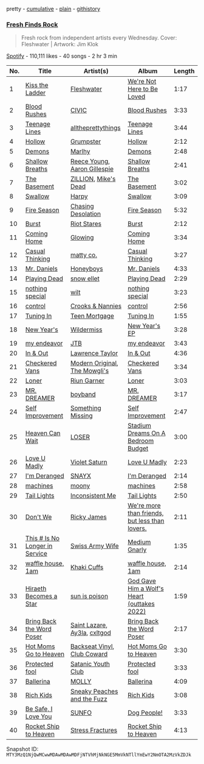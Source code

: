 pretty - [cumulative](/playlists/cumulative/37i9dQZF1DX78toxP7mOaJ.md) - [plain](/playlists/plain/37i9dQZF1DX78toxP7mOaJ) - [githistory](https://github.githistory.xyz/mackorone/spotify-playlist-archive/blob/main/playlists/plain/37i9dQZF1DX78toxP7mOaJ)

### [Fresh Finds Rock](https://open.spotify.com/playlist/37i9dQZF1DX78toxP7mOaJ)

> Fresh rock from independent artists every Wednesday\. Cover: Fleshwater \| Artwork: Jim Klok

[Spotify](https://open.spotify.com/user/spotify) - 110,111 likes - 40 songs - 2 hr 3 min

| No. | Title | Artist(s) | Album | Length |
|---|---|---|---|---|
| 1 | [Kiss the Ladder](https://open.spotify.com/track/41QBT1Al5RQ9u9UIHOuXnj) | [Fleshwater](https://open.spotify.com/artist/6P5ccCJCe8A4s9tDSTNFzF) | [We're Not Here to Be Loved](https://open.spotify.com/album/0hm7PiBu72tRliLqLfiKy1) | 1:17 |
| 2 | [Blood Rushes](https://open.spotify.com/track/6YZKriUwtWpAbtNQEk5Im1) | [CIVIC](https://open.spotify.com/artist/7ATw5ZiG6dfYFUUVpCsyFe) | [Blood Rushes](https://open.spotify.com/album/1IniFcDDv2dd7i8c2jOW7b) | 3:33 |
| 3 | [Teenage Lines](https://open.spotify.com/track/2VLQao16kkYBiqmoMzNmJA) | [alltheprettythings](https://open.spotify.com/artist/1SbUXI8T8XPfiKewzGUCML) | [Teenage Lines](https://open.spotify.com/album/5Yrk53HYq1jeZbWE06FFXv) | 3:44 |
| 4 | [Hollow](https://open.spotify.com/track/2G9szOJ0JUpQr8n7XP3sgy) | [Grumpster](https://open.spotify.com/artist/6aUzts6HmxY9CVr6U5hILq) | [Hollow](https://open.spotify.com/album/47qoqMXsKKivWNgkk5a9MS) | 2:12 |
| 5 | [Demons](https://open.spotify.com/track/6wutTj9i8zc0SvXIYlW5KC) | [Marlhy](https://open.spotify.com/artist/1fvH6NeNDohKGKwvRiebRA) | [Demons](https://open.spotify.com/album/3ZRHPpXuKK4jy06NP2ABYD) | 2:48 |
| 6 | [Shallow Breaths](https://open.spotify.com/track/1VmxMPVq2w38b12WZQq3Mi) | [Reece Young](https://open.spotify.com/artist/1bdqTbBpPy0SGAmxYun3Hh), [Aaron Gillespie](https://open.spotify.com/artist/5B2GfbXgossZt9SE08Iqn6) | [Shallow Breaths](https://open.spotify.com/album/0hh23v1qz3smY6BHIfgM06) | 2:41 |
| 7 | [The Basement](https://open.spotify.com/track/1AIY7fGBsiLxFXv4SU6kbq) | [ZILLION](https://open.spotify.com/artist/3pDWTeyjUZ0742NHsyUFjl), [Mike's Dead](https://open.spotify.com/artist/6uLNznYVguXrwbIPj9qUb1) | [The Basement](https://open.spotify.com/album/3FdDmf2tpChRhSJw4fi0p4) | 3:02 |
| 8 | [Swallow](https://open.spotify.com/track/0bDFmPqNCXQcfAc3njZszA) | [Harpy](https://open.spotify.com/artist/0fLFfyc0914STFxEyQHZhX) | [Swallow](https://open.spotify.com/album/7hXMo6KNd71w3y7Zd4r134) | 3:09 |
| 9 | [Fire Season](https://open.spotify.com/track/69YYYkQikyTt0LM1NbRILJ) | [Chasing Desolation](https://open.spotify.com/artist/3xGz2i9pl3jpQCaArnN1Ow) | [Fire Season](https://open.spotify.com/album/1UsXfB0iHSzHQpCd6AgQdy) | 5:32 |
| 10 | [Burst](https://open.spotify.com/track/5seDapgh8K6TQ3W1M3BBag) | [Riot Stares](https://open.spotify.com/artist/12cQFjMJf8HYgFqTMwz7Hn) | [Burst](https://open.spotify.com/album/3MycS5QDIKT1HVouCbkbpT) | 2:12 |
| 11 | [Coming Home](https://open.spotify.com/track/6ZAdNht7LjcE73UJS4hAte) | [Glowing](https://open.spotify.com/artist/0bqQxnj2ZL4M2dZahKDZFm) | [Coming Home](https://open.spotify.com/album/5ocdAr2aGdhae0AS8CK1W2) | 3:34 |
| 12 | [Casual Thinking](https://open.spotify.com/track/0SQFP8IBPHn26IK7umg6Sc) | [matty co.](https://open.spotify.com/artist/7DrvAAweGnwvhRFRUsfjzH) | [Casual Thinking](https://open.spotify.com/album/08IZHco2f5lUZK4Jx0AzMc) | 3:27 |
| 13 | [Mr\. Daniels](https://open.spotify.com/track/71lebr8qkx1GzcdXxJBzSu) | [Honeyboys](https://open.spotify.com/artist/6oe3ko37znSjQrf7TYClYM) | [Mr\. Daniels](https://open.spotify.com/album/6XUnEcTBP1qH0DGwqpUUif) | 4:33 |
| 14 | [Playing Dead](https://open.spotify.com/track/6u8EBIHjYx1NyY9EU7dZe6) | [snow ellet](https://open.spotify.com/artist/3aXifXPdvHIpAgrdsQIfdf) | [Playing Dead](https://open.spotify.com/album/0NB0IRDFNl5epkWaRt8I7U) | 2:29 |
| 15 | [nothing special](https://open.spotify.com/track/5O03nQcevv8aSU2jvzNRpk) | [wilt](https://open.spotify.com/artist/2VnYxiqJFYjBlP3RWRr9Fy) | [nothing special](https://open.spotify.com/album/5zBQc6QgD0o0ss1JdIjSFB) | 3:23 |
| 16 | [control](https://open.spotify.com/track/6PIt7eaIbQz0ftAipJ9STj) | [Crooks & Nannies](https://open.spotify.com/artist/2v081HF22KJUbNXmXPKTdk) | [control](https://open.spotify.com/album/0alWvDgpvmJ8vZ19a7JZru) | 2:56 |
| 17 | [Tuning In](https://open.spotify.com/track/3FOxK4zKJp5yCVqZPFIm5a) | [Teen Mortgage](https://open.spotify.com/artist/4SX1RwkM82CQll2eoV9HaP) | [Tuning In](https://open.spotify.com/album/7G9fuOeoMTrIc5H0SSAV4y) | 1:55 |
| 18 | [New Year's](https://open.spotify.com/track/5tyBNExaQp6AcemEFHnds3) | [Wildermiss](https://open.spotify.com/artist/7K9fyLw4RPBp8PIFkif2eB) | [New Year's EP](https://open.spotify.com/album/2fCxFcHye0AWepx9y9Yk22) | 3:28 |
| 19 | [my endeavor](https://open.spotify.com/track/1bMdicOQiaJrvziRCcaJLT) | [JTB](https://open.spotify.com/artist/4OfsXo5RRoeSviFdCV6x2A) | [my endeavor](https://open.spotify.com/album/2grIjUOtyLWJ9vawZUs8p6) | 3:43 |
| 20 | [In & Out](https://open.spotify.com/track/5alRL7O5LHo0Ff3QAkkGHj) | [Lawrence Taylor](https://open.spotify.com/artist/7so1HCxGkBmfqdvIF5HzkT) | [In & Out](https://open.spotify.com/album/3X9mTnQGOmJQbCdDJM9FsQ) | 4:36 |
| 21 | [Checkered Vans](https://open.spotify.com/track/6bfihKoJMaKUlSGoX48mkm) | [Modern Original](https://open.spotify.com/artist/0yh7XFwrfZHJZEkV05M7Y1), [The Mowgli's](https://open.spotify.com/artist/6AGUQK1EWK6nvN4pLIDQDQ) | [Checkered Vans](https://open.spotify.com/album/2TuepzEmGMFADTmyTSnreQ) | 3:34 |
| 22 | [Loner](https://open.spotify.com/track/1umtxmuiIr1FeflSHqxXcV) | [Riun Garner](https://open.spotify.com/artist/3dL6tboQBwjaIWIxNldpFR) | [Loner](https://open.spotify.com/album/1FCGbcjsANGhzsQj3JqHO3) | 3:03 |
| 23 | [MR\. DREAMER](https://open.spotify.com/track/79OC19qMNOWKYCTbqUboNP) | [boyband](https://open.spotify.com/artist/4OxvOPeLvZWDxihwqtOC4D) | [MR\. DREAMER](https://open.spotify.com/album/1THswCYftNOgePayU81DV1) | 3:17 |
| 24 | [Self Improvement](https://open.spotify.com/track/5hF5sNtdBFegyq9JpYhQHq) | [Something Missing](https://open.spotify.com/artist/6Lbz0PfRIfMf3NZeUQf591) | [Self Improvement](https://open.spotify.com/album/1hjO7dhrRynF5XsTF7CFO5) | 2:47 |
| 25 | [Heaven Can Wait](https://open.spotify.com/track/6fc4wYjA7u2HUogOOrlid9) | [LOSER](https://open.spotify.com/artist/28erIPSPyu1d4BtolxQ624) | [Stadium Dreams On A Bedroom Budget](https://open.spotify.com/album/5OmL7X45YNYmlN4JECxdi3) | 3:00 |
| 26 | [Love U Madly](https://open.spotify.com/track/5zVGq0b78Ji23A4N73FTgz) | [Violet Saturn](https://open.spotify.com/artist/3x8Zm0WBMUymTl7cCAz7Zi) | [Love U Madly](https://open.spotify.com/album/1YfnOrebkPsdnglMBP4ET3) | 2:23 |
| 27 | [I'm Deranged](https://open.spotify.com/track/1lCS3D0iuE4nLXhXHT2iuq) | [SNAYX](https://open.spotify.com/artist/4kQgsrHUSc9IjuwWP30gf0) | [I'm Deranged](https://open.spotify.com/album/1BUW63sCkPSEKNadYTAAsH) | 2:14 |
| 28 | [machines](https://open.spotify.com/track/3ZWge0n1ymKXnmVoq9RN1G) | [moony](https://open.spotify.com/artist/3agqtDm9DE1tKj7sXrKqpZ) | [machines](https://open.spotify.com/album/68hdC4ozadHQnX8OqeafWS) | 2:58 |
| 29 | [Tail Lights](https://open.spotify.com/track/3l5xSSOhaPA6i9mqPcJ1Df) | [Inconsistent Me](https://open.spotify.com/artist/5pqzhSLoRFmugiFDNggccT) | [Tail Lights](https://open.spotify.com/album/7bz08NYGpbNfUnkM7vOMfP) | 2:50 |
| 30 | [Don't We](https://open.spotify.com/track/3I8ZyhuIOvdaKOph8gwg4Z) | [Ricky James](https://open.spotify.com/artist/2mddthoxlzJ8mx06iAENrC) | [We're more than friends, but less than lovers.](https://open.spotify.com/album/4PWlGW7L9xO1LMF89Rhtnu) | 2:11 |
| 31 | [This \# Is No Longer in Service](https://open.spotify.com/track/4Q88FcWu5xTOACoyCvfGwq) | [Swiss Army Wife](https://open.spotify.com/artist/6oO6omp7KVcpUx8cHov0uI) | [Medium Gnarly](https://open.spotify.com/album/79oAFuiihRnGlHXq7f3LAL) | 1:35 |
| 32 | [waffle house, 1am](https://open.spotify.com/track/2LEkbru1zBzIonDpZremuf) | [Khaki Cuffs](https://open.spotify.com/artist/3lTbmnZS3UoiK7124LWjba) | [waffle house, 1am](https://open.spotify.com/album/6Vweq0sZ1VEAJvGg2tu89g) | 2:14 |
| 33 | [Hiraeth Becomes a Star](https://open.spotify.com/track/3drX09CHl3kicW6T8dActw) | [sun is poison](https://open.spotify.com/artist/6z8QxGgkqFIkubQA3rCjZt) | [God Gave Him a Wolf's Heart \(outtakes 2022\)](https://open.spotify.com/album/3jn9KHGkSPslh45zyYlv2a) | 1:59 |
| 34 | [Bring Back the Word Poser](https://open.spotify.com/track/3YwnmJ9ZcUDGh2xio2Qv8e) | [Saint Lazare](https://open.spotify.com/artist/5QV6KQjpqCX4XIycAFPSNk), [Ay3la](https://open.spotify.com/artist/5n9bHkaRO8OGf8rcpYjjLd), [cxltgod](https://open.spotify.com/artist/2i62qLXvdikq0heaZFIBZ5) | [Bring Back the Word Poser](https://open.spotify.com/album/2MFlq8hP8ghteOOoXfJ4p5) | 2:17 |
| 35 | [Hot Moms Go to Heaven](https://open.spotify.com/track/27vLPXw4gArd5XAn7Bdrz5) | [Backseat Vinyl](https://open.spotify.com/artist/2H7XxLNntS7NmnaeRIdG6d), [Club Coward](https://open.spotify.com/artist/7IzHYT8obUk8WgevXFJNKX) | [Hot Moms Go to Heaven](https://open.spotify.com/album/0ZwEK5ZayhgR6HcEEWfzWb) | 3:30 |
| 36 | [Protected fool](https://open.spotify.com/track/2eRf7pxyIfulu4lw0Bebo9) | [Satanic Youth Club](https://open.spotify.com/artist/2qPps6dD2pS9PeUVVc6Z99) | [Protected fool](https://open.spotify.com/album/51b8QZkvh328hLEZfVy4CU) | 3:33 |
| 37 | [Ballerina](https://open.spotify.com/track/7bwDGSNqKrM9nJD52KgTx0) | [MOLLY](https://open.spotify.com/artist/2ueChRFdpz3p8qhU9CJfY6) | [Ballerina](https://open.spotify.com/album/63FvofXcoHVDG43Xcd1W5o) | 4:09 |
| 38 | [Rich Kids](https://open.spotify.com/track/4XTmW4s0RH6tBNNp8zUaWV) | [Sneaky Peaches and the Fuzz](https://open.spotify.com/artist/3x9P7ER4x2XkHtTrhvcfqX) | [Rich Kids](https://open.spotify.com/album/62f2oD4aQhyRN7yb8u9aem) | 3:08 |
| 39 | [Be Safe, I Love You](https://open.spotify.com/track/0bY5n1mz0qIAxn1GscACQg) | [SUNFO](https://open.spotify.com/artist/2BARIojbh2TzfbB1oHZA4a) | [Dog People!](https://open.spotify.com/album/76agbklzee4ugSm2s9c4kF) | 3:33 |
| 40 | [Rocket Ship to Heaven](https://open.spotify.com/track/7cVClfGDoPvWjdvNFP1Z6Z) | [Stress Fractures](https://open.spotify.com/artist/6nwxRbgPYNLda2rqaNjTs0) | [Rocket Ship to Heaven](https://open.spotify.com/album/5mEp8CumfED4OZw7xGJD1e) | 4:13 |

Snapshot ID: `MTY3MzQ1NjQwMCwwMDAwMDAwMDFjNTVhMjNkNGE5MmVkNTllYmEwY2NmOTA2MzVkZDJk`

